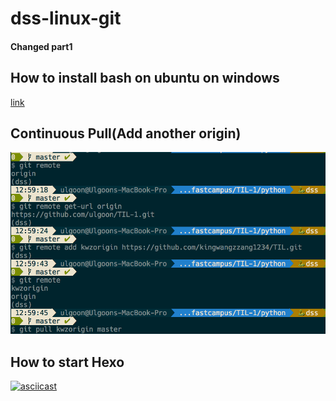 # dss-linux-git

#### Changed part1

## How to install bash on ubuntu on windows

[link](http://blog.neonkid.xyz/90)

## Continuous Pull(Add another origin)
![](./img/addrmorigin.png)

## How to start Hexo

[![asciicast](https://asciinema.org/a/Msad69684Ig3kSyWZ5gvn1217.png)](https://asciinema.org/a/Msad69684Ig3kSyWZ5gvn1217)
